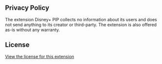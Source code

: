 ## Privacy Policy

The extension Disney+ PIP collects no information about its users and does not send anything to its creator or third-party. The extension is also offered as-is without any warranty.

## License

[View the license for this extension](https://github.com/Iraecio/pip-plus/blob/main/LICENSE.md)
